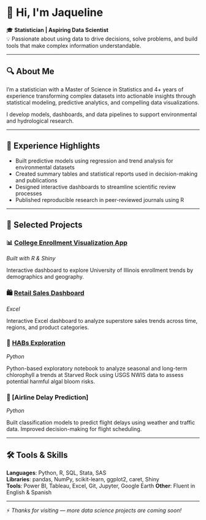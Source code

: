 # 👋 Hi, I'm Jaqueline

🎓 **Statistician | Aspiring Data Scientist**  
💡 Passionate about using data to drive decisions, solve problems, and build tools that make complex information understandable.

---

## 🔍 About Me

I’m a statistician with a Master of Science in Statistics and 4+ years of experience transforming complex datasets into actionable insights through statistical modeling, predictive analytics, and compelling data visualizations.

I develop models, dashboards, and data pipelines to support environmental and hydrological research.

---

## 💼 Experience Highlights

- Built predictive models using regression and trend analysis for environmental datasets
- Created summary tables and statistical reports used in decision-making and publications 
- Designed interactive dashboards to streamline scientific review processes  
- Published reproducible research in peer-reviewed journals using R

---

## 📁 Selected Projects

### 📊 [College Enrollment Visualization App](https://github.com/jortizDS/EnrollmentVisualizations)
*Built with R & Shiny*  

Interactive dashboard to explore University of Illinois enrollment trends by demographics and geography.

### 🛍️ [Retail Sales Dashboard](https://github.com/jortizDS/SuperstoreSalesExcel)
*Excel*  

Interactive Excel dashboard to analyze superstore sales trends across time, regions, and product categories.

### 🌊 [HABs Exploration](https://github.com/jortizDS/HABsExploration)
*Python*

Python-based exploratory notebook to analyze seasonal and long-term chlorophyll a trends at Starved Rock using USGS NWIS data to assess potential harmful algal bloom risks.

### 🛫 [Airline Delay Prediction]
*Python*  

Built classification models to predict flight delays using weather and traffic data. Improved decision-making for flight scheduling.


---

## 🛠️ Tools & Skills

**Languages**: Python, R, SQL, Stata, SAS  
**Libraries**: pandas, NumPy, scikit-learn, ggplot2, caret, Shiny  
**Tools**: Power BI, Tableau, Excel, Git, Jupyter, Google Earth 
**Other**: Fluent in English & Spanish

---

⚡ *Thanks for visiting — more data science projects are coming soon!*

